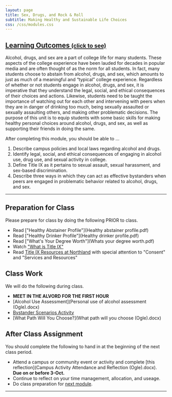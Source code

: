 ```yaml
---
layout: page
title: Sex, Drugs, and Rock & Roll 
subtitle: Making Healthy and Sustainable Life Choices
css: /css/modules.css
---
```


<div class="panel-group-ILOs">
  <div class="panel panel-default">
    <div class="panel-heading">
      <h2 class="panel-title">
        <a data-toggle="collapse" href="#ILOs">Learning Outcomes <small>(click to see)</small></a>
      </h2>
    </div>
    <div id="ILOs" class="panel-collapse collapse">
      <div class="panel-body">
<p>Alcohol, drugs, and sex are a part of college life for many students. These aspects of the college experience have been lauded for decades in popular media and are often thought of as the norm for all students. In fact, many students choose to abstain from alcohol, drugs, and sex, which amounts to just as much of a meaningful and “typical” college experience. Regardless of whether or not students engage in alcohol, drugs, and sex, it is imperative that they understand the legal, social, and ethical consequences of their choices and actions. Likewise, students need to be taught the importance of watching out for each other and intervening with peers when they are in danger of drinking too much, being sexually assaulted or sexually assaulting others, and making other problematic decisions. The purpose of this unit is to equip students with some basic skills for making healthy personal choices around alcohol, drugs, and sex, as well as supporting their friends in doing the same.</p>

<p>After completing this module, you should be able to ...</p>

<ol>
  <li>Describe campus policies and local laws regarding alcohol and drugs.</li>
  <li>Identify legal, social, and ethical consequences of engaging in alcohol use, drug use, and sexual activity in college.</li>
  <li>Define Title IX as it pertains to sexual assault, sexual harassment, and sex-based discrimination.</li>
  <li>Describe three ways in which they can act as effective bystanders when peers are engaged in problematic behavior related to alcohol, drugs, and sex.</li>
</ol>
      </div>
    </div>
  </div>
</div>

----

## Preparation for Class

Please prepare for class by doing the following PRIOR to class.

* Read ["Healthy Abstainer Profile"](Healthy abstainer profile.pdf)
* Read ["Healthy Drinker Profile"](Healthy drinker profile.pdf)
* Read ["What's Your Degree Worth"](Whats your degree worth.pdf)
* Watch ["What is Title IX"](https://www.youtube.com/watch?v=AKC72NYykXQ)
* Read [Title IX Resources at Northland](https://my.northland.edu/life/titleix/) with special attention to "Consent" and "Services and Resources"

## Class Work

We will do the following during class.

* **MEET IN THE ALVORD FOR THE FIRST HOUR**
* [Alcohol Use Assessment](Personal use of alcohol assessment (Ogle).docx)
* [Bystander Scenarios Activity](https://nomore.org/learn/bystander-scenarios/)
* [What Path Will You Choose?](What path will you choose (Ogle).docx)


## After Class Assignment

You should complete the following to hand in at the beginning of the next class period.

* Attend a campus or community event or activity and complete [this reflection](Campus Activity Attendance and Reflection (Ogle).docx). **Due on or before 3-Oct.**
* Continue to reflect on your time management, allocation, and useage.
* Do class preparation for [next module](../Academics).

----
